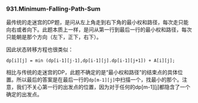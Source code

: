 ### 931.Minimum-Falling-Path-Sum

最传统的走迷宫的DP题，是问从左上角走到右下角的最小权和路径，每次走只能向右或者向下。此题本质上一样，是问从第一行到最后一行的最小权和路径，每次只能朝是那个方向（左下，正下，右下）。

因此状态转移方程也很类似：
```
dp[i][j] = min (dp[i-1][j-1],dp[i-1][j].dp[i-1][j+1]) + A[i][j];
```
相比与传统的走迷宫的DP，此题不确定的是“最小权和路径”的结束点的具体位置。所以最后的答案是在最后一行的```dp[m-1][j]```中扫描一个，找最小的那个。注意，我们不关心第一行的出发点的位置，因为对于任何的dp[m-1][j]都隐含了一个确定的出发点。
